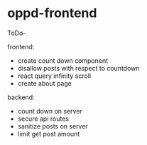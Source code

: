 ﻿# oppd-frontend

ToDo-

frontend:

- create count down component
- disallow posts with respect to countdown
- react query infinity scroll
- create about page

backend:

- count down on server
- secure api routes
- sanitize posts on server
- limit get post amount
